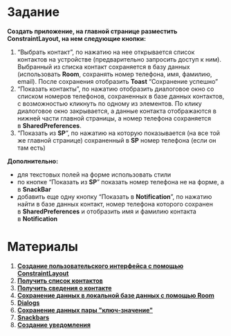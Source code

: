 # Задание
**Создать приложение, на главной странице разместить ConstraintLayout, на нем следующие кнопки:**

1. “Выбрать контакт”, по нажатию на нее открывается список контактов на устройстве (предварительно запросить доступ к ним). Выбранный из списка контакт сохраняется в базу данных (использовать **Room**, сохранять номер телефона, имя, фамилию, email). После сохранения отобразить **Toast** “Сохранение успешно”
2. “Показать контакты”, по нажатию отобразить диалоговое окно со списком номеров телефонов, сохраненных в базе данных контактов, с возможностью кликнуть по одному из элементов. По клику диалоговое окно закрывается, а данные контакта отображаются в нижней части главной страницы, а номер телефона сохраняется в **SharedPreferences**.
3. “Показать из **SP**”, по нажатию на которую показывается (на все той же главной странице) сохраненный в **SP** номер телефона (если он там есть)

**Дополнительно:**

- для текстовых полей на форме использовать стили
- по кнопке “Показать из **SP**” показать номер телефона не на форме, а в **SnackBar**
- добавить еще одну кнопку “Показать в **Notification**”, по нажатию найти в базе данных контакт, номер телефона которого сохранен в **SharedPreferences** и отобразить имя и фамилию контакта в **Notification**
# Материалы 
1. **[Создание пользовательского интерфейса с помощью ConstraintLayout](https://developer.android.com/training/constraint-layout)**
2. **[Получить список контактов](https://developer.android.com/training/contacts-provider/retrieve-names)**
3. **[Получить сведения о контакте](https://developer.android.com/training/contacts-provider/retrieve-details)**
4. **[Сохранение данных в локальной базе данных с помощью Room](https://developer.android.com/training/data-storage/room)**
5. **[Dialogs](https://developer.android.com/guide/topics/ui/dialogs?hl=ru)**
6. **[Сохранение данных пары "ключ-значение"](https://developer.android.com/training/data-storage/shared-preferences)**
7. **[Snackbars](https://material.io/components/snackbars/android)**
8. **[Создание уведомления](https://developer.android.com/training/notify-user/build-notification)**
